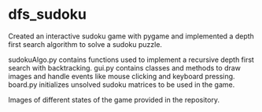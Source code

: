 # dfs_sudoku

Created an interactive sudoku game with pygame and implemented a depth first search algorithm to solve a sudoku puzzle.

sudokuAlgo.py contains functions used to implement a recursive depth first search with backtracking.
gui.py contains classes and methods to draw images and handle events like mouse clicking and keyboard pressing.
board.py initializes unsolved sudoku matrices to be used in the game.

Images of different states of the game provided in the repository.
